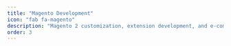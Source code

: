 ```yaml
---
title: "Magento Development"
icon: "fab fa-magento"
description: "Magento 2 customization, extension development, and e-commerce solutions with GraphQL API integration."
order: 3
---
```

